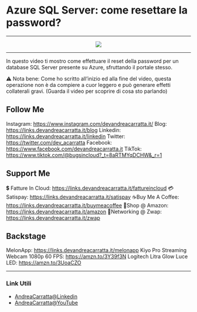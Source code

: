 # Azure SQL Server: come resettare la password?
 
<hr />
 
<div align="center">

<a href="https://www.youtube.com/v/_-vVJqmQjbA?version=3" target="_blank" alt="Azure SQL Server: come resettare la password?">

<img src="https://img.youtube.com/vi/_-vVJqmQjbA/0.jpg" />

</a>

</div>
 
<hr />
 
In questo video ti mostro come effettuare il reset della password per un database SQL Server presente su Azure, sfruttando il portale stesso.

⚠️ Nota bene: 
Come ho scritto all’inizio ed alla fine del video, questa operazione non è da compiere a cuor leggero e può generare effetti collaterali gravi. 
(Guarda il video per scoprire di cosa sto parlando)


## Follow Me

Instagram: https://www.instagram.com/devandreacarratta.it/
Blog: https://links.devandreacarratta.it/blog 
Linkedin: https://links.devandreacarratta.it/linkedin
Twitter: https://twitter.com/dev_acarratta
Facebook: https://www.facebook.com/devandreacarratta.it
TikTok: https://www.tiktok.com/@bugsincloud?_t=8aRTMYqDCHW&_r=1 


## Support Me 


💲 Fatture In Cloud: https://links.devandreacarratta.it/fattureincloud
💳Satispay: https://links.devandreacarratta.it/satispay
☕Buy Me A Coffee: https://links.devandreacarratta.it/buymeacoffee
🛒Shop @ Amazon: https://links.devandreacarratta.it/amazon
🤝Networking @ Zwap: https://links.devandreacarratta.it/zwap


## Backstage
MelonApp: https://links.devandreacarratta.it/melonapp
Kiyo Pro Streaming Webcam 1080p 60 FPS: https://amzn.to/3Y39f3N
Logitech Litra Glow Luce LED: https://amzn.to/3UoaCZO
 
<hr />
 
### Link Utili
- [AndreaCarratta@Linkedin](https://links.devandreacarratta.it/linkedin)
- [AndreaCarratta@YouTube](https://links.devandreacarratta.it/youtube)


